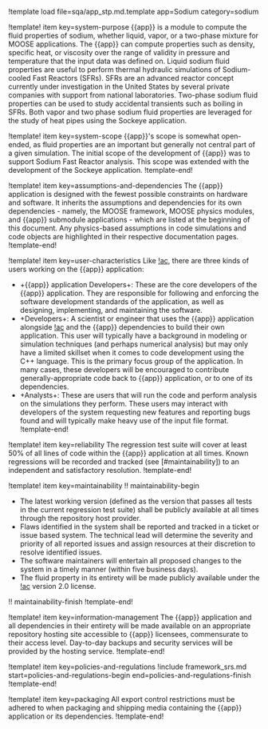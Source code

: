 !template load file=sqa/app_stp.md.template app=Sodium category=sodium

!template! item key=system-purpose
{{app}} is a module to compute the fluid properties of sodium, whether liquid, vapor, or a two-phase mixture for MOOSE applications.
The {{app}} can compute properties such as
density, specific heat, or viscosity over the range of validity in pressure and temperature that the input data was defined on.
Liquid sodium fluid properties are useful to perform thermal hydraulic simulations of Sodium-cooled Fast Reactors (SFRs). SFRs are
an advanced reactor concept currently under investigation in the United States by several private companies with support from
national laboratories. Two-phase sodium fluid properties can be used to study accidental transients such as boiling in SFRs. Both vapor
and two phase sodium fluid properties are leveraged for the study of heat pipes using the Sockeye application.

!template! item key=system-scope
{{app}}'s scope is somewhat open-ended, as fluid properties are an important but generally not central part of a given simulation.
The initial scope of the development of {{app}} was to support Sodium Fast Reactor analysis. This scope was extended with the development
of the Sockeye application.
!template-end!

!template! item key=assumptions-and-dependencies
The {{app}} application is designed with the fewest possible constraints on hardware and software. It
inherits the assumptions and dependencies for its own dependencies - namely, the MOOSE framework,
MOOSE physics modules, and {{app}} submodule applications - which are listed at the beginning of this
document. Any physics-based assumptions in code simulations and code objects are highlighted in their
respective documentation pages.
!template-end!

!template! item key=user-characteristics
Like [!ac](MOOSE), there are three kinds of users working on the {{app}} application:

- +{{app}} application Developers+: These are the core developers of the {{app}} application.
  They are responsible for following and enforcing the software development standards of the application,
  as well as designing, implementing, and maintaining the software.
- +Developers+: A scientist or engineer that uses the {{app}} application alongside [!ac](MOOSE)
  and the {{app}} dependencies to build their own application. This user will typically have a
  background in modeling or simulation techniques (and perhaps numerical analysis) but may only have
  a limited skillset when it comes to code development using the C++ language. This is the primary
  focus group of the application. In many cases, these developers will be encouraged to contribute
  generally-appropriate code back to {{app}} application, or to one of its dependencies.
- +Analysts+: These are users that will run the code and perform analysis on the simulations they perform.
  These users may interact with developers of the system requesting new features and reporting bugs
  found and will typically make heavy use of the input file format.
!template-end!

!template! item key=reliability
The regression test suite will cover at least 50% of all lines of code within the {{app}} application
at all times. Known regressions will be recorded and tracked (see [#maintainability]) to an
independent and satisfactory resolution.
!template-end!

!template! item key=maintainability
!! maintainability-begin

- The latest working version (defined as the version that passes all tests in the current regression
  test suite) shall be publicly available at all times through the repository host provider.
- Flaws identified in the system shall be reported and tracked in a ticket or issue based system. The
  technical lead will determine the severity and priority of all reported issues and assign resources
  at their discretion to resolve identified issues.
- The software maintainers will entertain all proposed changes to the system in a timely manner
  (within five business days).
- The fluid property in its entirety will be made publicly available under the [!ac](LGPL)
  version 2.0 license.

!! maintainability-finish
!template-end!

!template! item key=information-management
The {{app}} application and all dependencies in their entirety will be made available on an appropriate
repository hosting site accessible to {{app}} licensees, commensurate to their access level. Day-to-day
backups and security services will be provided by the hosting service.
!template-end!

!template! item key=policies-and-regulations
!include framework_srs.md start=policies-and-regulations-begin end=policies-and-regulations-finish
!template-end!

!template! item key=packaging
All export control restrictions must be adhered to when packaging and shipping media containing the
{{app}} application or its dependencies.
!template-end!
